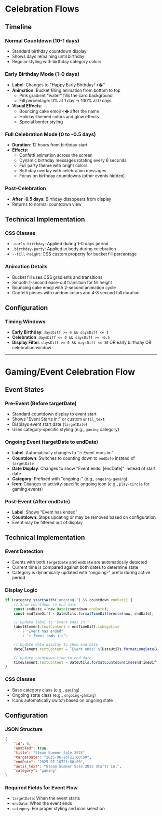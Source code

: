 # Celebration Flows

## Timeline

### Normal Countdown (10-1 days)
- Standard birthday countdown display
- Shows days remaining until birthday
- Regular styling with birthday category colors

### Early Birthday Mode (1-0 days)
- **Label**: Changes to "Happy Early Birthday! <�"
- **Animation**: Bucket filling animation from bottom to top
  - Pink gradient "water" fills the card background
  - Fill percentage: 0% at 1 day → 100% at 0 days
- **Visual Effects**:
  - Bouncing cake emoji <� after the name
  - Holiday-themed colors and glow effects
  - Special border styling

### Full Celebration Mode (0 to -0.5 days)
- **Duration**: 12 hours from birthday start
- **Effects**:
  - Confetti animation across the screen
  - Dynamic birthday messages rotating every 6 seconds
  - Full party theme with bright colors
  - Birthday overlay with celebration messages
  - Focus on birthday countdowns (other events hidden)

### Post-Celebration
- **After -0.5 days**: Birthday disappears from display
- Returns to normal countdown view

## Technical Implementation

### CSS Classes
- `.early-birthday`: Applied during 1-0 days period
- `.birthday-party`: Applied to body during celebration
- `--fill-height`: CSS custom property for bucket fill percentage

### Animation Details
- Bucket fill uses CSS gradients and transitions
- Smooth 1-second ease-out transition for fill height
- Bouncing cake emoji with 2-second animation cycle
- Confetti pieces with random colors and 4-8 second fall duration

## Configuration

### Timing Windows
- **Early Birthday**: `daysDiff >= 0 && daysDiff <= 1`
- **Celebration**: `daysDiff <= 0 && daysDiff >= -0.5`
- **Display Filter**: `daysDiff >= 0 && daysDiff <= 10` OR early birthday OR celebration window

---

# Gaming/Event Celebration Flow

## Event States

### Pre-Event (Before targetDate)
- Standard countdown display to event start
- Shows "Event Starts In:" or custom `until_text`
- Displays event start date (`targetDate`)
- Uses category-specific styling (e.g., `gaming` category)

### Ongoing Event (targetDate to endDate)
- **Label**: Automatically changes to "🔥 Event ends in:"
- **Countdown**: Switches to counting down to `endDate` instead of `targetDate`
- **Date Display**: Changes to show "Event ends: [endDate]" instead of start date
- **Category**: Prefixed with "ongoing-" (e.g., `ongoing-gaming`)
- **Icon**: Changes to activity-specific ongoing icon (e.g., `play-circle` for gaming events)

### Post-Event (After endDate)
- **Label**: Shows "Event has ended"
- **Countdown**: Stops updating or may be removed based on configuration
- Event may be filtered out of display

## Technical Implementation

### Event Detection
- Events with both `targetDate` and `endDate` are automatically detected
- Current time is compared against both dates to determine state
- Category is dynamically updated with "ongoing-" prefix during active period

### Display Logic
```javascript
if (category.startsWith('ongoing-') && countdown.endDate) {
    // Show countdown to end date
    const endDate = new Date(countdown.endDate);
    const endTimeDiff = DateUtils.formatTimeDifference(now, endDate);

    // Update label to "Event ends in:"
    labelElement.textContent = endTimeDiff.isNegative
        ? "Event has ended"
        : "🔥 Event ends in:";

    // Update date display to show end date
    dateElement.textContent = `Event ends: ${DateUtils.formatLongDate(endDate)}`;

    // Update countdown time to end date
    timeElement.textContent = DateUtils.formatCountdownTime(endTimeDiff);
}
```

### CSS Classes
- Base category class (e.g., `gaming`)
- Ongoing state class (e.g., `ongoing-gaming`)
- Icons automatically switch based on ongoing state

## Configuration

### JSON Structure
```json
{
    "id": 6,
    "enabled": true,
    "title": "Steam Summer Sale 2025",
    "targetDate": "2025-06-26T21:00:00",
    "endDate": "2025-07-10T21:00:00",
    "until_text": "Steam Summer Sale 2025 Starts In:",
    "category": "gaming"
}
```

### Required Fields for Event Flow
- `targetDate`: When the event starts
- `endDate`: When the event ends
- `category`: For proper styling and icon selection